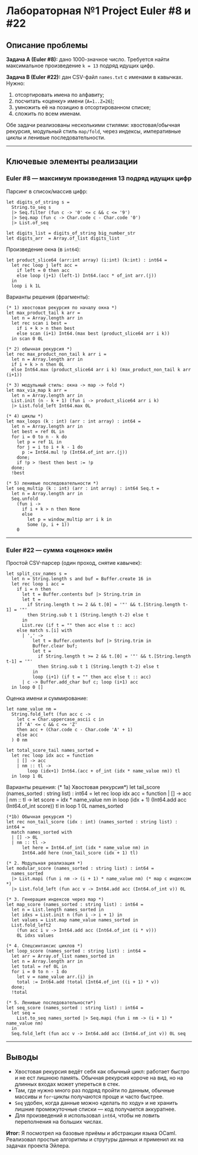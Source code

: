 # Лабораторная №1 Project Euler #8 и #22

## Описание проблемы

**Задача A (Euler #8):** дано 1000-значное число. Требуется найти максимальное произведение `k = 13` подряд идущих цифр.

**Задача B (Euler #22):** дан CSV-файл `names.txt` с именами в кавычках. Нужно:
1) отсортировать имена по алфавиту;
2) посчитать «оценку» имени (`A=1..Z=26`);
3) умножить её на позицию в отсортированном списке;
4) сложить по всем именам.

Обе задачи реализованы несколькими стилями: хвостовая/обычная рекурсия, модульный стиль `map/fold`, через индексы, императивные циклы и ленивые последовательности.

---

## Ключевые элементы реализации

### Euler #8 — максимум произведения 13 подряд идущих цифр

Парсинг в список/массив цифр:

    let digits_of_string s =
      String.to_seq s
      |> Seq.filter (fun c -> '0' <= c && c <= '9')
      |> Seq.map (fun c -> Char.code c - Char.code '0')
      |> List.of_seq

    let digits_list = digits_of_string big_number_str
    let digits_arr  = Array.of_list digits_list

Произведение окна (в `int64`):

    let product_slice64 (arr:int array) (i:int) (k:int) : int64 =
      let rec loop j left acc =
        if left = 0 then acc
        else loop (j+1) (left-1) Int64.(acc * of_int arr.(j))
      in
      loop i k 1L

Варианты решения (фрагменты):

    (* 1) хвостовая рекурсия по началу окна *)
    let max_product_tail k arr =
      let n = Array.length arr in
      let rec scan i best =
        if i + k > n then best
        else scan (i+1) Int64.(max best (product_slice64 arr i k))
      in scan 0 0L

    (* 2) обычная рекурсия *)
    let rec max_product_non_tail k arr i =
      let n = Array.length arr in
      if i + k > n then 0L
      else Int64.max (product_slice64 arr i k) (max_product_non_tail k arr (i+1))

    (* 3) модульный стиль: окна -> map -> fold *)
    let max_via_map k arr =
      let n = Array.length arr in
      List.init (n - k + 1) (fun i -> product_slice64 arr i k)
      |> List.fold_left Int64.max 0L

    (* 4) циклы *)
    let max_loops (k : int) (arr : int array) : int64 =
      let n = Array.length arr in
      let best = ref 0L in
      for i = 0 to n - k do
        let p = ref 1L in
        for j = i to i + k - 1 do
          p := Int64.mul !p (Int64.of_int arr.(j))
        done;
        if !p > !best then best := !p
      done;
      !best

    (* 5) ленивые последовательности *)
    let seq_multip (k : int) (arr : int array) : int64 Seq.t =
      let n = Array.length arr in
      Seq.unfold
        (fun i ->
          if i + k > n then None
          else
            let p = window_multip arr i k in
            Some (p, i + 1))
        0

---

### Euler #22 — сумма «оценок» имён

Простой CSV-парсер (один проход, снятие кавычек):

    let split_csv_names s =
      let n = String.length s and buf = Buffer.create 16 in
      let rec loop i acc =
        if i = n then
          let t = Buffer.contents buf |> String.trim in
          let t =
            if String.length t >= 2 && t.[0] = '"' && t.[String.length t-1] = '"'
            then String.sub t 1 (String.length t-2) else t
          in
          List.rev (if t = "" then acc else t :: acc)
        else match s.[i] with
          | ',' ->
              let t = Buffer.contents buf |> String.trim in
              Buffer.clear buf;
              let t =
                if String.length t >= 2 && t.[0] = '"' && t.[String.length t-1] = '"'
                then String.sub t 1 (String.length t-2) else t
              in
              loop (i+1) (if t = "" then acc else t :: acc)
          | c -> Buffer.add_char buf c; loop (i+1) acc
      in loop 0 []

Оценка имени и суммирование:

    let name_value nm =
      String.fold_left (fun acc c ->
        let c = Char.uppercase_ascii c in
        if 'A' <= c && c <= 'Z'
        then acc + (Char.code c - Char.code 'A' + 1)
        else acc
      ) 0 nm

    let total_score_tail names_sorted =
      let rec loop idx acc = function
        | [] -> acc
        | nm :: tl ->
            loop (idx+1) Int64.(acc + of_int (idx * name_value nm)) tl
      in loop 1 0L

Варианты решения:
    (* 1a) Хвостовая рекурсия*)
    let tail_score (names_sorted : string list) : int64 =
      let rec loop idx acc = function
        | [] -> acc
        | nm :: tl ->
            let score = idx * name_value nm in
            loop (idx + 1) (Int64.add acc (Int64.of_int score)) tl
      in
      loop 1 0L names_sorted

    (*1b) Обычная рекурсия *)
    let rec non_tail_score (idx : int) (names_sorted : string list) : int64 =
      match names_sorted with
      | [] -> 0L
      | nm :: tl ->
          let here = Int64.of_int (idx * name_value nm) in
          Int64.add here (non_tail_score (idx + 1) tl)

    (* 2. Модульная реализация *)
    let modular_score (names_sorted : string list) : int64 =
      names_sorted
      |> List.mapi (fun i nm -> (i + 1) * name_value nm) (* map с индексом *)
      |> List.fold_left (fun acc v -> Int64.add acc (Int64.of_int v)) 0L

    (* 3. Генерация индексов через map *)
    let map_score (names_sorted : string list) : int64 =
      let n = List.length names_sorted in
      let idxs = List.init n (fun i -> i + 1) in
      let values = List.map name_value names_sorted in
      List.fold_left2
        (fun acc i v -> Int64.add acc (Int64.of_int (i * v)))
        0L idxs values

    (* 4. Спецсинтаксис циклов *)
    let loop_score (names_sorted : string list) : int64 =
      let arr = Array.of_list names_sorted in
      let n = Array.length arr in
      let total = ref 0L in
      for i = 0 to n - 1 do
        let v = name_value arr.(i) in
        total := Int64.add !total (Int64.of_int ((i + 1) * v))
      done;
      !total

    (* 5. Ленивые последовательности*)
    let seq_score (names_sorted : string list) : int64 =
      let seq =
        List.to_seq names_sorted |> Seq.mapi (fun i nm -> (i + 1) * name_value nm)
      in
      Seq.fold_left (fun acc v -> Int64.add acc (Int64.of_int v)) 0L seq
      
---

## Выводы

- Хвостовая рекурсия ведёт себя как обычный цикл: работает быстро и не ест лишнюю память. Обычная рекурсия короче на вид, но на длинных входах может упереться в стек.
- Там, где нужно много раз подряд пройти по данным, обычные массивы и `for`-циклы получаются проще и часто быстрее.
- `Seq` удобен, когда данные можно «делать по ходу» и не хранить лишние промежуточные списки — код получается аккуратнее.
- Для произведений я использовал `int64`, чтобы не ловить переполнения на больших числах.


**Итог:** Я посмотрел на базовые приёмы и абстракции языка OCaml. Реализовал простые алгоритмы и струтуры данных и применил их на задачах проекта Эйлера. 
